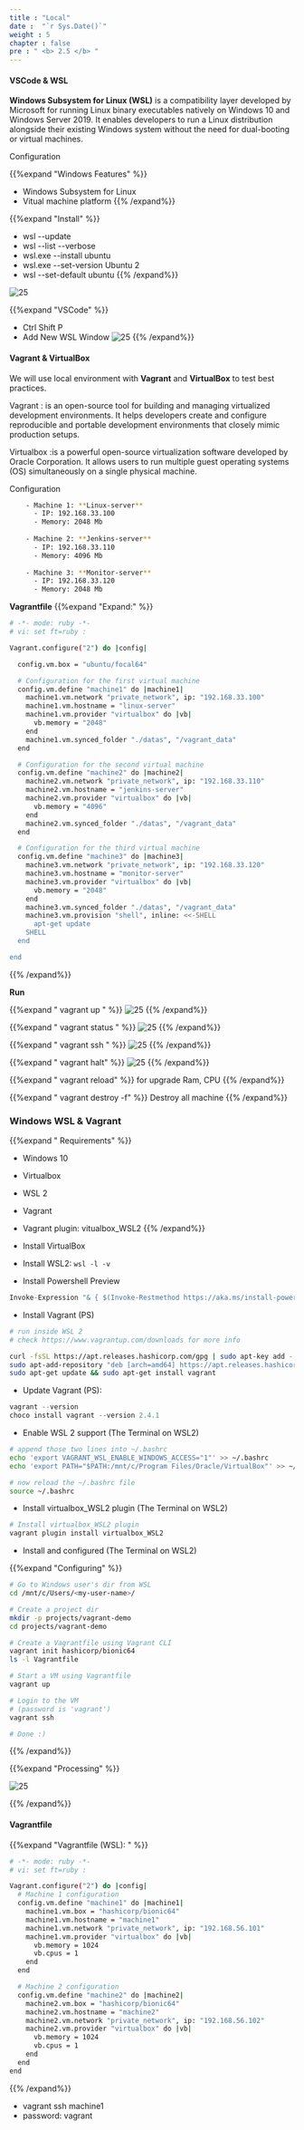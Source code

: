 ```yaml
---
title : "Local"
date :  "`r Sys.Date()`" 
weight : 5
chapter : false
pre : " <b> 2.5 </b> "
---
```


#### VSCode & WSL

**Windows Subsystem for Linux (WSL)** is a compatibility layer developed by Microsoft for running Linux binary executables natively on Windows 10 and Windows Server 2019. It enables developers to run a Linux distribution alongside their existing Windows system without the need for dual-booting or virtual machines.

Configuration

{{%expand "Windows Features" %}}
  - Windows Subsystem for Linux
  - Vitual machine platform
{{% /expand%}}  

{{%expand "Install" %}}
  - wsl --update
  - wsl --list --verbose
  - wsl.exe --install ubuntu
  - wsl.exe --set-version Ubuntu 2
  - wsl --set-default ubuntu
{{% /expand%}}  

![25](/aws-ws/images/2-prepair/2.5-local/2.png?featherlight=false&width=50pc)


{{%expand "VSCode" %}}
  - Ctrl Shift P
  - Add New WSL Window
![25](/aws-ws/images/2-prepair/2.5-local/3.png?featherlight=false&width=50pc)
{{% /expand%}}

#### Vagrant & VirtualBox
We will use local environment with **Vagrant** and **VirtualBox** to test best practices.

Vagrant : is an open-source tool for building and managing virtualized development environments. It helps developers create and configure reproducible and portable development environments that closely mimic production setups.

Virtualbox :is a powerful open-source virtualization software developed by Oracle Corporation. It allows users to run multiple guest operating systems (OS) simultaneously on a single physical machine.

Configuration

```sh
    - Machine 1: **Linux-server**
      - IP: 192.168.33.100
      - Memory: 2048 Mb
      
    - Machine 2: **Jenkins-server**
      - IP: 192.168.33.110
      - Memory: 4096 Mb
    
    - Machine 3: **Monitor-server**
      - IP: 192.168.33.120
      - Memory: 2048 Mb
```

**Vagrantfile**
{{%expand "Expand:" %}}
```sh
# -*- mode: ruby -*-
# vi: set ft=ruby :

Vagrant.configure("2") do |config|

  config.vm.box = "ubuntu/focal64"

  # Configuration for the first virtual machine
  config.vm.define "machine1" do |machine1|
    machine1.vm.network "private_network", ip: "192.168.33.100"
    machine1.vm.hostname = "linux-server"
    machine1.vm.provider "virtualbox" do |vb|
      vb.memory = "2048"
    end
    machine1.vm.synced_folder "./datas", "/vagrant_data"    
  end

  # Configuration for the second virtual machine
  config.vm.define "machine2" do |machine2|
    machine2.vm.network "private_network", ip: "192.168.33.110"
    machine2.vm.hostname = "jenkins-server"
    machine2.vm.provider "virtualbox" do |vb|
      vb.memory = "4096"
    end
    machine2.vm.synced_folder "./datas", "/vagrant_data"
  end

  # Configuration for the third virtual machine
  config.vm.define "machine3" do |machine3|
    machine3.vm.network "private_network", ip: "192.168.33.120"
    machine3.vm.hostname = "monitor-server"
    machine3.vm.provider "virtualbox" do |vb|
      vb.memory = "2048"
    end
    machine3.vm.synced_folder "./datas", "/vagrant_data"    
    machine3.vm.provision "shell", inline: <<-SHELL
      apt-get update
    SHELL
  end

end
```
{{% /expand%}}

**Run**

{{%expand " vagrant up " %}}
![25](/aws-ws/images/2-prepair/2.5-local/1.vagrant/1.png)
{{% /expand%}}

{{%expand " vagrant status " %}}
![25](/aws-ws/images/2-prepair/2.5-local/1.vagrant/2.png)
{{% /expand%}}


{{%expand " vagrant ssh " %}}
![25](/aws-ws/images/2-prepair/2.5-local/1.vagrant/3.png)
{{% /expand%}}

{{%expand " vagrant halt" %}}
![25](/aws-ws/images/2-prepair/2.5-local/1.vagrant/4.png)
{{% /expand%}}

{{%expand " vagrant reload" %}}
for upgrade Ram, CPU
{{% /expand%}}


{{%expand " vagrant destroy -f" %}}
Destroy all machine
{{% /expand%}}

### Windows WSL & Vagrant

{{%expand " Requirements" %}}
  - Windows 10
  - Virtualbox
  - WSL 2
  - Vagrant
  - Vagrant plugin: vitualbox_WSL2
{{% /expand%}}

- Install VirtualBox
- Install WSL2: `wsl -l -v`
- Install Powershell Preview
````js
Invoke-Expression "& { $(Invoke-Restmethod https://aka.ms/install-powershell.ps1) } -UseMSI -Preview"
````
- Install Vagrant (PS)
````sh
# run inside WSL 2
# check https://www.vagrantup.com/downloads for more info

curl -fsSL https://apt.releases.hashicorp.com/gpg | sudo apt-key add -
sudo apt-add-repository "deb [arch=amd64] https://apt.releases.hashicorp.com $(lsb_release -cs) main"
sudo apt-get update && sudo apt-get install vagrant
````

- Update Vagrant (PS): 

````js
vagrant --version
choco install vagrant --version 2.4.1
````

- Enable WSL 2 support (The Terminal on WSL2)

````sh
# append those two lines into ~/.bashrc
echo 'export VAGRANT_WSL_ENABLE_WINDOWS_ACCESS="1"' >> ~/.bashrc
echo 'export PATH="$PATH:/mnt/c/Program Files/Oracle/VirtualBox"' >> ~/.bashrc

# now reload the ~/.bashrc file
source ~/.bashrc
````

- Install virtualbox_WSL2 plugin (The Terminal on WSL2)

````sh
# Install virtualbox_WSL2 plugin
vagrant plugin install virtualbox_WSL2
````

- Install and configured (The Terminal on WSL2)

{{%expand "Configuring" %}}
````sh
# Go to Windows user's dir from WSL
cd /mnt/c/Users/<my-user-name>/

# Create a project dir
mkdir -p projects/vagrant-demo
cd projects/vagrant-demo

# Create a Vagrantfile using Vagrant CLI
vagrant init hashicorp/bionic64
ls -l Vagrantfile

# Start a VM using Vagrantfile
vagrant up

# Login to the VM
# (password is 'vagrant')
vagrant ssh

# Done :)
````
{{% /expand%}}

{{%expand "Processing" %}}

![25](/aws-ws/images/2-prepair/2.5-local/1.png)

{{% /expand%}}

#### Vagrantfile 

{{%expand "Vagrantfile (WSL): " %}}

```sh
# -*- mode: ruby -*-
# vi: set ft=ruby :

Vagrant.configure("2") do |config|
  # Machine 1 configuration
  config.vm.define "machine1" do |machine1|
    machine1.vm.box = "hashicorp/bionic64"
    machine1.vm.hostname = "machine1"
    machine1.vm.network "private_network", ip: "192.168.56.101"
    machine1.vm.provider "virtualbox" do |vb|
      vb.memory = 1024
      vb.cpus = 1
    end
  end

  # Machine 2 configuration
  config.vm.define "machine2" do |machine2|
    machine2.vm.box = "hashicorp/bionic64"
    machine2.vm.hostname = "machine2"
    machine2.vm.network "private_network", ip: "192.168.56.102"
    machine2.vm.provider "virtualbox" do |vb|
      vb.memory = 1024
      vb.cpus = 1
    end
  end
end

```
{{% /expand%}}

- vagrant ssh machine1
- password: vagrant
